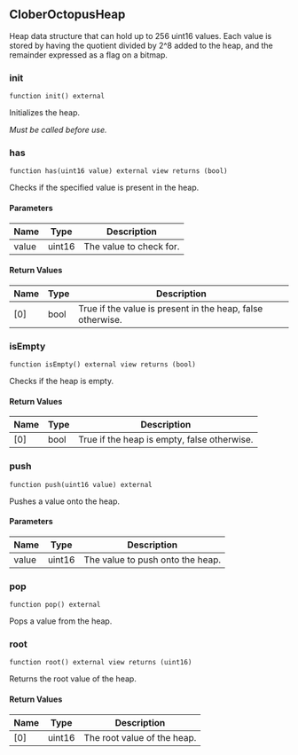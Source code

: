 ## CloberOctopusHeap

Heap data structure that can hold up to 256 uint16 values.
Each value is stored by having the quotient divided by 2^8 added to the heap,
and the remainder expressed as a flag on a bitmap.

### init

```solidity
function init() external
```

Initializes the heap.

_Must be called before use._

### has

```solidity
function has(uint16 value) external view returns (bool)
```

Checks if the specified value is present in the heap.

#### Parameters

| Name | Type | Description |
| ---- | ---- | ----------- |
| value | uint16 | The value to check for. |

#### Return Values

| Name | Type | Description |
| ---- | ---- | ----------- |
| [0] | bool | True if the value is present in the heap, false otherwise. |

### isEmpty

```solidity
function isEmpty() external view returns (bool)
```

Checks if the heap is empty.

#### Return Values

| Name | Type | Description |
| ---- | ---- | ----------- |
| [0] | bool | True if the heap is empty, false otherwise. |

### push

```solidity
function push(uint16 value) external
```

Pushes a value onto the heap.

#### Parameters

| Name | Type | Description |
| ---- | ---- | ----------- |
| value | uint16 | The value to push onto the heap. |

### pop

```solidity
function pop() external
```

Pops a value from the heap.

### root

```solidity
function root() external view returns (uint16)
```

Returns the root value of the heap.

#### Return Values

| Name | Type | Description |
| ---- | ---- | ----------- |
| [0] | uint16 | The root value of the heap. |

